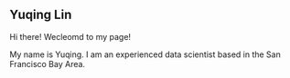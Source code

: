 ## Yuqing Lin

Hi there! Wecleomd to my page!

My name is Yuqing. I am an experienced data scientist based in the San Francisco Bay Area. 

